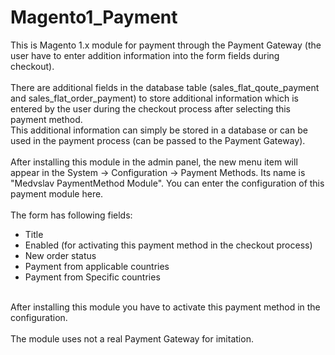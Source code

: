 # Magento1_Payment
This is Magento 1.x module for payment through the Payment Gateway (the user have to enter addition information into the form fields during checkout).<br />
<br />
There are additional fields in the database table (sales_flat_qoute_payment and sales_flat_order_payment) to store additional information which is entered by the user during the checkout process after selecting this payment method.<br />
This additional information can simply be stored in a database or can be used in the payment process (can be passed to the Payment Gateway).<br />
<br />
After installing this module in the admin panel, the new menu item will appear in the System -> Configuration -> Payment Methods. Its name is "Medvslav PaymentMethod Module".
You can enter the configuration of this payment module here.<br />
<br />
The form has following fields:<br />
- Title<br />
- Enabled (for activating this payment method in the checkout process)<br />
- New order status<br />
- Payment from applicable countries<br />
- Payment from Specific countries<br />
<br />
After installing this module you have to activate this payment method in the configuration.<br />
<br />
The module uses not a real Payment Gateway for imitation.
	


